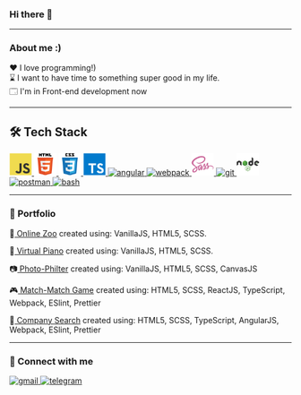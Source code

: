 ### Hi there 👋
---
### About me :)

❤️️ I love programming!) </br>
⌛  I want to have time to something super good in my life. </br>
🗔  I'm in Front-end development now </br>
____
## 🛠 Tech Stack

<p align="left">
  <a href="https://developer.mozilla.org/en-US/docs/Web/JavaScript" target="_blank"> 
    <img src="https://raw.githubusercontent.com/devicons/devicon/master/icons/javascript/javascript-original.svg" alt="javascript" width="40" height="40"/>
  </a>
  <a href="https://www.w3.org/html/" target="_blank">
    <img src="https://raw.githubusercontent.com/devicons/devicon/master/icons/html5/html5-original-wordmark.svg" alt="html5" width="40" height="40"/>
  </a>
  <a href="https://www.w3schools.com/css/" target="_blank">
    <img src="https://raw.githubusercontent.com/devicons/devicon/master/icons/css3/css3-original-wordmark.svg" alt="css3" width="40" height="40"/> 
  </a>
  <a href="https://www.typescriptlang.org/" target="_blank">
    <img src="https://raw.githubusercontent.com/devicons/devicon/master/icons/typescript/typescript-original.svg" alt="typescript" width="40" height="40"/> 
  </a>
  <a href="https://angular.io" target="_blank">
    <img src="https://angular.io/assets/images/logos/angular/angular.svg" alt="angular" width="40" height="40"/> 
  </a>
  <a href="https://webpack.js.org" target="_blank">
    <img src="https://raw.githubusercontent.com/webpack/media/master/logo/icon.svg" alt="webpack" width="40" height="40"/> 
  </a>
  <a href="https://sass-lang.com" target="_blank">
    <img src="https://raw.githubusercontent.com/devicons/devicon/master/icons/sass/sass-original.svg" alt="sass" width="40" height="40"/> 
  </a>
  <a href="https://git-scm.com/" target="_blank">
    <img src="https://www.vectorlogo.zone/logos/git-scm/git-scm-icon.svg" alt="git" width="40" height="40"/>
  </a>
  <a href="https://nodejs.org" target="_blank">
    <img src="https://raw.githubusercontent.com/devicons/devicon/master/icons/nodejs/nodejs-original-wordmark.svg" alt="nodejs" width="40" height="40"/>
  </a> 
  <a href="https://postman.com" target="_blank">
    <img src="https://www.vectorlogo.zone/logos/getpostman/getpostman-icon.svg" alt="postman" width="40" height="40"/>
  </a>
  <a href="https://www.gnu.org/software/bash/" target="_blank">
    <img src="https://www.vectorlogo.zone/logos/gnu_bash/gnu_bash-icon.svg" alt="bash" width="40" height="40"/> 
  </a>
</p>

_____________
### 💼 Portfolio
<p>  
  🦍<a href="https://rolling-scopes-school.github.io/3igrik-JSFE2021Q1/online-zoo/"> Online Zoo</a> created using: VanillaJS, HTML5, SCSS.
</p>
<p>  
  🎹<a href="https://rolling-scopes-school.github.io/3igrik-JSFE2021Q1/virtual-piano/"> Virtual Piano</a> created using: VanillaJS, HTML5, SCSS.
</p>
<p>  
  📷<a href="https://rolling-scopes-school.github.io/3igrik-JSFE2021Q1/photo-filter/"> Photo-Philter</a> created using: VanillaJS, HTML5, SCSS, CanvasJS
</p>
<p>  
  🎮<a href="https://rolling-scopes-school.github.io/3igrik-JSFE2021Q1/match-match-game/dist/"> Match-Match Game</a> created using: HTML5, SCSS, ReactJS, TypeScript, Webpack, ESlint, Prettier
</p>
<p>  
  🏢<a href="https://github.com/3igrik/angular-test/tree/main/test-task-angular"> Company Search</a> created using: HTML5, SCSS, TypeScript, AngularJS, Webpack, ESlint, Prettier
</p>

_____________

### 🔗 Connect with me
<p>
  <a href="mailto:3igrik@gmail.com" target="_blank">
    <img src="https://cdn-icons-png.flaticon.com/512/281/281786.png" alt="gmail" width="30" height="30"/>
  </a> 
  <a href="https://t.me/Qigrik" target="_blank">
    <img src="https://img.icons8.com/doodle/48/000000/telegram-app.png" alt="telegram" width="30" height="30"/>
  </a>
</p>

<!--
**3igrik/3igrik** is a ✨ _special_ ✨ repository because its `README.md` (this file) appears on your GitHub profile.

Here are some ideas to get you started:

- 🔭 I’m currently working on ...
- 🌱 I’m currently learning ...
- 👯 I’m looking to collaborate on ...
- 🤔 I’m looking for help with ...
- 💬 Ask me about ...
- 📫 How to reach me: ...
- 😄 Pronouns: ...
- ⚡ Fun fact: ...
-->
